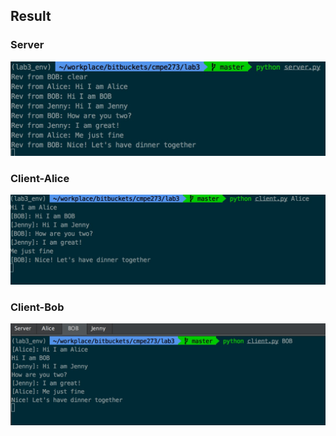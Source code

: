 
## Result
### Server
![Server](Server.jpg)

### Client-Alice
![Alice](Alice.jpg)

### Client-Bob
![BOB](bob.jpg)